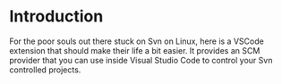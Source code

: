 # Introduction

For the poor souls out there stuck on Svn on Linux, here is a VSCode extension that should make their life a bit
easier. It provides an SCM provider that you can use inside Visual Studio Code to control your Svn controlled projects.
